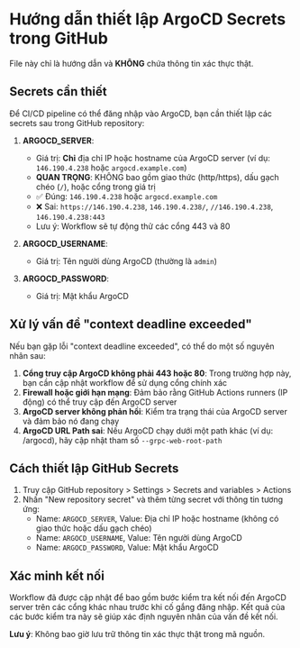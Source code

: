 # Hướng dẫn thiết lập ArgoCD Secrets trong GitHub

File này chỉ là hướng dẫn và **KHÔNG** chứa thông tin xác thực thật.

## Secrets cần thiết

Để CI/CD pipeline có thể đăng nhập vào ArgoCD, bạn cần thiết lập các secrets sau trong GitHub repository:

1. **ARGOCD_SERVER**:

   - Giá trị: **Chỉ** địa chỉ IP hoặc hostname của ArgoCD server (ví dụ: `146.190.4.238` hoặc `argocd.example.com`)
   - **QUAN TRỌNG**: KHÔNG bao gồm giao thức (http/https), dấu gạch chéo (`/`), hoặc cổng trong giá trị
   - ✅ Đúng: `146.190.4.238` hoặc `argocd.example.com`
   - ❌ Sai: `https://146.190.4.238`, `146.190.4.238/`, `//146.190.4.238`, `146.190.4.238:443`
   - Lưu ý: Workflow sẽ tự động thử các cổng 443 và 80

2. **ARGOCD_USERNAME**:

   - Giá trị: Tên người dùng ArgoCD (thường là `admin`)

3. **ARGOCD_PASSWORD**:
   - Giá trị: Mật khẩu ArgoCD

## Xử lý vấn đề "context deadline exceeded"

Nếu bạn gặp lỗi "context deadline exceeded", có thể do một số nguyên nhân sau:

1. **Cổng truy cập ArgoCD không phải 443 hoặc 80**: Trong trường hợp này, bạn cần cập nhật workflow để sử dụng cổng chính xác
2. **Firewall hoặc giới hạn mạng**: Đảm bảo rằng GitHub Actions runners (IP động) có thể truy cập đến ArgoCD server
3. **ArgoCD server không phản hồi**: Kiểm tra trạng thái của ArgoCD server và đảm bảo nó đang chạy
4. **ArgoCD URL Path sai**: Nếu ArgoCD chạy dưới một path khác (ví dụ: /argocd), hãy cập nhật tham số `--grpc-web-root-path`

## Cách thiết lập GitHub Secrets

1. Truy cập GitHub repository > Settings > Secrets and variables > Actions
2. Nhấn "New repository secret" và thêm từng secret với thông tin tương ứng:
   - Name: `ARGOCD_SERVER`, Value: Địa chỉ IP hoặc hostname (không có giao thức hoặc dấu gạch chéo)
   - Name: `ARGOCD_USERNAME`, Value: Tên người dùng ArgoCD
   - Name: `ARGOCD_PASSWORD`, Value: Mật khẩu ArgoCD

## Xác minh kết nối

Workflow đã được cập nhật để bao gồm bước kiểm tra kết nối đến ArgoCD server trên các cổng khác nhau trước khi cố gắng đăng nhập. Kết quả của các bước kiểm tra này sẽ giúp xác định nguyên nhân của vấn đề kết nối.

**Lưu ý**: Không bao giờ lưu trữ thông tin xác thực thật trong mã nguồn.
